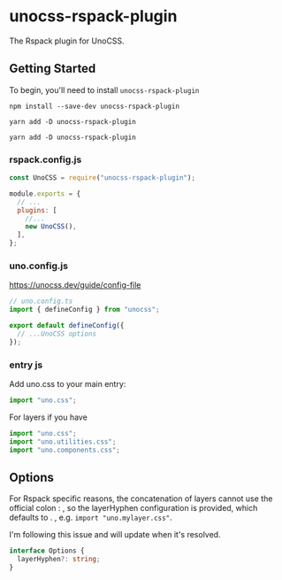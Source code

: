 # unocss-rspack-plugin

The Rspack plugin for UnoCSS.

## Getting Started

To begin, you'll need to install `unocss-rspack-plugin`

```console
npm install --save-dev unocss-rspack-plugin

yarn add -D unocss-rspack-plugin

yarn add -D unocss-rspack-plugin
```

### rspack.config.js

```js
const UnoCSS = require("unocss-rspack-plugin");

module.exports = {
  // ...
  plugins: [
    //...
    new UnoCSS(),
  ],
};
```

### uno.config.js

https://unocss.dev/guide/config-file

```js
// uno.config.ts
import { defineConfig } from "unocss";

export default defineConfig({
  // ...UnoCSS options
});
```

### entry js

Add uno.css to your main entry:

```js
import "uno.css";
```

For layers if you have

```js
import "uno.css";
import "uno.utilities.css";
import "uno.components.css";
```

## Options

For Rspack specific reasons, the concatenation of layers cannot use the official colon : , so the layerHyphen configuration is provided, which defaults to . , e.g. `import "uno.mylayer.css"`.

I'm following this issue and will update when it's resolved.

```ts
interface Options {
  layerHyphen?: string;
}
```
